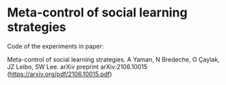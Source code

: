 # Meta-control of social learning strategies
Code of the experiments in paper:

Meta-control of social learning strategies. A Yaman, N Bredeche, O Çaylak, JZ Leibo, SW Lee. arXiv preprint arXiv:2106.10015 (https://arxiv.org/pdf/2106.10015.pdf)


